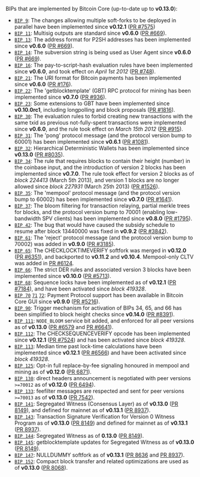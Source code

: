 BIPs that are implemented by Bitcoin Core (up-to-date up to **v0.13.0**):

* [`BIP 9`](https://github.com/detkcoin/bips/blob/master/bip-0009.mediawiki): The changes allowing multiple soft-forks to be deployed in parallel have been implemented since **v0.12.1**  ([PR #7575](https://github.com/detkcoin/detkcoin/pull/7575))
* [`BIP 11`](https://github.com/detkcoin/bips/blob/master/bip-0011.mediawiki): Multisig outputs are standard since **v0.6.0** ([PR #669](https://github.com/detkcoin/detkcoin/pull/669)).
* [`BIP 13`](https://github.com/detkcoin/bips/blob/master/bip-0013.mediawiki): The address format for P2SH addresses has been implemented since **v0.6.0** ([PR #669](https://github.com/detkcoin/detkcoin/pull/669)).
* [`BIP 14`](https://github.com/detkcoin/bips/blob/master/bip-0014.mediawiki): The subversion string is being used as User Agent since **v0.6.0** ([PR #669](https://github.com/detkcoin/detkcoin/pull/669)).
* [`BIP 16`](https://github.com/detkcoin/bips/blob/master/bip-0016.mediawiki): The pay-to-script-hash evaluation rules have been implemented since **v0.6.0**, and took effect on *April 1st 2012* ([PR #748](https://github.com/detkcoin/detkcoin/pull/748)).
* [`BIP 21`](https://github.com/detkcoin/bips/blob/master/bip-0021.mediawiki): The URI format for Bitcoin payments has been implemented since **v0.6.0** ([PR #176](https://github.com/detkcoin/detkcoin/pull/176)).
* [`BIP 22`](https://github.com/detkcoin/bips/blob/master/bip-0022.mediawiki): The 'getblocktemplate' (GBT) RPC protocol for mining has been implemented since **v0.7.0** ([PR #936](https://github.com/detkcoin/detkcoin/pull/936)).
* [`BIP 23`](https://github.com/detkcoin/bips/blob/master/bip-0023.mediawiki): Some extensions to GBT have been implemented since **v0.10.0rc1**, including longpolling and block proposals ([PR #1816](https://github.com/detkcoin/detkcoin/pull/1816)).
* [`BIP 30`](https://github.com/detkcoin/bips/blob/master/bip-0030.mediawiki): The evaluation rules to forbid creating new transactions with the same txid as previous not-fully-spent transactions were implemented since **v0.6.0**, and the rule took effect on *March 15th 2012* ([PR #915](https://github.com/detkcoin/detkcoin/pull/915)).
* [`BIP 31`](https://github.com/detkcoin/bips/blob/master/bip-0031.mediawiki): The 'pong' protocol message (and the protocol version bump to 60001) has been implemented since **v0.6.1** ([PR #1081](https://github.com/detkcoin/detkcoin/pull/1081)).
* [`BIP 32`](https://github.com/detkcoin/bips/blob/master/bip-0032.mediawiki): Hierarchical Deterministic Wallets has been implemented since **v0.13.0** ([PR #8035](https://github.com/detkcoin/detkcoin/pull/8035)).
* [`BIP 34`](https://github.com/detkcoin/bips/blob/master/bip-0034.mediawiki): The rule that requires blocks to contain their height (number) in the coinbase input, and the introduction of version 2 blocks has been implemented since **v0.7.0**. The rule took effect for version 2 blocks as of *block 224413* (March 5th 2013), and version 1 blocks are no longer allowed since *block 227931* (March 25th 2013) ([PR #1526](https://github.com/detkcoin/detkcoin/pull/1526)).
* [`BIP 35`](https://github.com/detkcoin/bips/blob/master/bip-0035.mediawiki): The 'mempool' protocol message (and the protocol version bump to 60002) has been implemented since **v0.7.0** ([PR #1641](https://github.com/detkcoin/detkcoin/pull/1641)).
* [`BIP 37`](https://github.com/detkcoin/bips/blob/master/bip-0037.mediawiki): The bloom filtering for transaction relaying, partial merkle trees for blocks, and the protocol version bump to 70001 (enabling low-bandwidth SPV clients) has been implemented since **v0.8.0** ([PR #1795](https://github.com/detkcoin/detkcoin/pull/1795)).
* [`BIP 42`](https://github.com/detkcoin/bips/blob/master/bip-0042.mediawiki): The bug that would have caused the subsidy schedule to resume after block 13440000 was fixed in **v0.9.2** ([PR #3842](https://github.com/detkcoin/detkcoin/pull/3842)).
* [`BIP 61`](https://github.com/detkcoin/bips/blob/master/bip-0061.mediawiki): The 'reject' protocol message (and the protocol version bump to 70002) was added in **v0.9.0** ([PR #3185](https://github.com/detkcoin/detkcoin/pull/3185)).
* [`BIP 65`](https://github.com/detkcoin/bips/blob/master/bip-0065.mediawiki): The CHECKLOCKTIMEVERIFY softfork was merged in **v0.12.0** ([PR #6351](https://github.com/detkcoin/detkcoin/pull/6351)), and backported to **v0.11.2** and **v0.10.4**. Mempool-only CLTV was added in [PR #6124](https://github.com/detkcoin/detkcoin/pull/6124).
* [`BIP 66`](https://github.com/detkcoin/bips/blob/master/bip-0066.mediawiki): The strict DER rules and associated version 3 blocks have been implemented since **v0.10.0** ([PR #5713](https://github.com/detkcoin/detkcoin/pull/5713)).
* [`BIP 68`](https://github.com/detkcoin/bips/blob/master/bip-0068.mediawiki): Sequence locks have been implemented as of **v0.12.1**  ([PR #7184](https://github.com/detkcoin/detkcoin/pull/7184)), and have been activated since *block 419328*.
* [`BIP 70`](https://github.com/detkcoin/bips/blob/master/bip-0070.mediawiki) [`71`](https://github.com/detkcoin/bips/blob/master/bip-0071.mediawiki) [`72`](https://github.com/detkcoin/bips/blob/master/bip-0072.mediawiki): Payment Protocol support has been available in Bitcoin Core GUI since **v0.9.0** ([PR #5216](https://github.com/detkcoin/detkcoin/pull/5216)).
* [`BIP 90`](https://github.com/detkcoin/bips/blob/master/bip-0090.mediawiki): Trigger mechanism for activation of BIPs 34, 65, and 66 has been simplified to block height checks since **v0.14.0** ([PR #8391](https://github.com/detkcoin/detkcoin/pull/8391)).
* [`BIP 111`](https://github.com/detkcoin/bips/blob/master/bip-0111.mediawiki): `NODE_BLOOM` service bit added, and enforced for all peer versions as of **v0.13.0** ([PR #6579](https://github.com/detkcoin/detkcoin/pull/6579) and [PR #6641](https://github.com/detkcoin/detkcoin/pull/6641)).
* [`BIP 112`](https://github.com/detkcoin/bips/blob/master/bip-0112.mediawiki): The CHECKSEQUENCEVERIFY opcode has been implemented since **v0.12.1** ([PR #7524](https://github.com/detkcoin/detkcoin/pull/7524)) and has been activated since *block 419328*.
* [`BIP 113`](https://github.com/detkcoin/bips/blob/master/bip-0113.mediawiki): Median time past lock-time calculations have been implemented since **v0.12.1** ([PR #6566](https://github.com/detkcoin/detkcoin/pull/6566)) and have been activated since *block 419328*.
* [`BIP 125`](https://github.com/detkcoin/bips/blob/master/bip-0125.mediawiki): Opt-in full replace-by-fee signaling honoured in mempool and mining as of **v0.12.0** ([PR 6871](https://github.com/detkcoin/detkcoin/pull/6871)).
* [`BIP 130`](https://github.com/detkcoin/bips/blob/master/bip-0130.mediawiki): direct headers announcement is negotiated with peer versions `>=70012` as of **v0.12.0** ([PR 6494](https://github.com/detkcoin/detkcoin/pull/6494)).
* [`BIP 133`](https://github.com/detkcoin/bips/blob/master/bip-0133.mediawiki): feefilter messages are respected and sent for peer versions `>=70013` as of **v0.13.0** ([PR 7542](https://github.com/detkcoin/detkcoin/pull/7542)).
* [`BIP 141`](https://github.com/detkcoin/bips/blob/master/bip-0141.mediawiki): Segregated Witness (Consensus Layer) as of **v0.13.0** ([PR 8149](https://github.com/detkcoin/detkcoin/pull/8149)), and defined for mainnet as of **v0.13.1** ([PR 8937](https://github.com/detkcoin/detkcoin/pull/8937)).
* [`BIP 143`](https://github.com/detkcoin/bips/blob/master/bip-0143.mediawiki): Transaction Signature Verification for Version 0 Witness Program as of **v0.13.0** ([PR 8149](https://github.com/detkcoin/detkcoin/pull/8149)) and defined for mainnet as of **v0.13.1** ([PR 8937](https://github.com/detkcoin/detkcoin/pull/8937)).
* [`BIP 144`](https://github.com/detkcoin/bips/blob/master/bip-0144.mediawiki): Segregated Witness as of **0.13.0** ([PR 8149](https://github.com/detkcoin/detkcoin/pull/8149)).
* [`BIP 145`](https://github.com/detkcoin/bips/blob/master/bip-0145.mediawiki): getblocktemplate updates for Segregated Witness as of **v0.13.0** ([PR 8149](https://github.com/detkcoin/detkcoin/pull/8149)).
* [`BIP 147`](https://github.com/detkcoin/bips/blob/master/bip-0147.mediawiki): NULLDUMMY softfork as of **v0.13.1** ([PR 8636](https://github.com/detkcoin/detkcoin/pull/8636) and [PR 8937](https://github.com/detkcoin/detkcoin/pull/8937)).
* [`BIP 152`](https://github.com/detkcoin/bips/blob/master/bip-0152.mediawiki): Compact block transfer and related optimizations are used as of **v0.13.0** ([PR 8068](https://github.com/detkcoin/detkcoin/pull/8068)).
